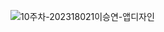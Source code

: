 ![10주차-202318021이승연-앱디자인](https://seungyeon04.github.io/A_Study/markdown/대학1-2학기/Image/3주차-202318021-패스파인더.png)  
  
